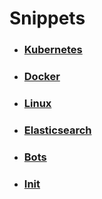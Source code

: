 # Snippets

* ### [Kubernetes](kubernetes)
* ### [Docker](docker)
* ### [Linux](linux)
* ### [Elasticsearch](elasticsearch)
* ### [Bots](bots)
* ### [Init](init)
